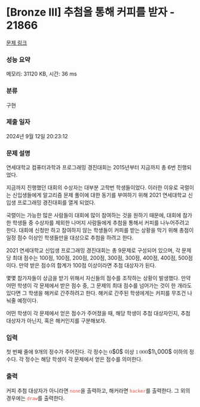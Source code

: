 # [Bronze III] 추첨을 통해 커피를 받자 - 21866 

[문제 링크](https://www.acmicpc.net/problem/21866) 

### 성능 요약

메모리: 31120 KB, 시간: 36 ms

### 분류

구현

### 제출 일자

2024년 9월 12일 20:23:12

### 문제 설명

<p>연세대학교 컴퓨터과학과 프로그래밍 경진대회는 2015년부터 지금까지 총 6번 진행되었다.</p>

<p>지금까지 진행했던 대회의 수상자는 대부분 고학번 학생들이었다. 이러한 이유로 국렬이는 신입생들에게 알고리즘 문제 풀이에 대한 동기를 부여하기 위해 2021 연세대학교 신입생 프로그래밍 경진대회를 열게 되었다.</p>

<p>국렬이는 가능한 많은 사람들이 대회에 많이 참여하는 것을 원하기 때문에, 대회에 참가한 학생들 중 수상자를 제외한 나머지 사람들에게 추첨을 통해서 커피를 나누어주려고 한다. 대회에 신청만 하고 참여하지 않는 학생들이 커피를 받는 상황을 막기 위해 총점이 일정 점수 이상인 학생들만을 대상으로 추첨을 하려고 한다.</p>

<p>2021 연세대학교 신입생 프로그래밍 경진대회는 총 9문제로 구성되어 있으며, 각 문제 당 최대 점수는 100점, 100점, 200점, 200점, 300점, 300점, 400점, 400점, 500점이다. 만약 받은 점수의 합계가 100점 이상이라면 추첨 대상자가 된다.</p>

<p>몇몇 참가자들이 상금을 받기 위해서 자신들의 점수를 조작하는 상황이 발생했다. 만약 어떤 학생이 각 문제에서 받은 점수 중, 그 문제의 최대 점수를 넘어가는 것이 한 개라도 있다면 그 학생을 해커로 간주하려고 한다. 해커로 간주된 학생에게는 커피를 무조건 나눠줄 예정이다.</p>

<p>어떤 학생이 각 문제에서 얻은 점수가 주어졌을 때, 해당 학생이 추첨 대상자인지, 추첨 대상자가 아닌지, 혹은 해커인지를 구분해보자.</p>

### 입력 

 <p>첫 번째 줄에 9개의 정수가 주어진다. 각 정수는 <mjx-container class="MathJax" jax="CHTML" style="font-size: 109%; position: relative;"><mjx-math class="MJX-TEX" aria-hidden="true"><mjx-mn class="mjx-n"><mjx-c class="mjx-c30"></mjx-c></mjx-mn></mjx-math><mjx-assistive-mml unselectable="on" display="inline"><math xmlns="http://www.w3.org/1998/Math/MathML"><mn>0</mn></math></mjx-assistive-mml><span aria-hidden="true" class="no-mathjax mjx-copytext">$0$</span></mjx-container> 이상 <mjx-container class="MathJax" jax="CHTML" style="font-size: 109%; position: relative;"><mjx-math class="MJX-TEX" aria-hidden="true"><mjx-mn class="mjx-n"><mjx-c class="mjx-c31"></mjx-c></mjx-mn><mjx-mstyle><mjx-mspace style="width: 0.167em;"></mjx-mspace></mjx-mstyle><mjx-mn class="mjx-n"><mjx-c class="mjx-c30"></mjx-c><mjx-c class="mjx-c30"></mjx-c><mjx-c class="mjx-c30"></mjx-c></mjx-mn></mjx-math><mjx-assistive-mml unselectable="on" display="inline"><math xmlns="http://www.w3.org/1998/Math/MathML"><mn>1</mn><mstyle scriptlevel="0"><mspace width="0.167em"></mspace></mstyle><mn>000</mn></math></mjx-assistive-mml><span aria-hidden="true" class="no-mathjax mjx-copytext">$1\,000$</span></mjx-container> 이하의 정수다. 각 정수는 해당 학생이 각 문제에서 얻은 점수를 의미한다.</p>

### 출력 

 <p>커피 추첨 대상자가 아니라면 <span style="color:#e74c3c;"><code>none</code></span>을 출력하고, 해커라면 <span style="color:#e74c3c;"><code>hacker</code></span>를 출력한다. 그 외의 경우에는 <span style="color:#e74c3c;"><code>draw</code></span>를 출력한다.</p>

